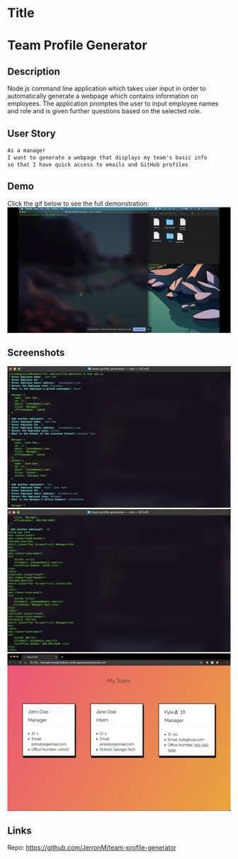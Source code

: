 # Title
<h1> Team Profile Generator </h1>

## Description
Node.js command line application which takes user input in order to automatically generate a webpage which contains information on employees. The application promptes the user to input employee names and role and is given further questions based on the selected role. 

## User Story
```
As a manager
I want to generate a webpage that displays my team's basic info
so that I have quick access to emails and GitHub profiles
```


## Demo
Click the gif below to see the full demonstration:
<a href="https://drive.google.com/file/d/17kpH4vp5N9qlik2Gl7qD3AXkZgDkqvSe/view"><img src="https://github.com/JerronM/Good-README-Generator/blob/main/misc/demo.gif?raw=true"><a>



## Screenshots
<img src="https://github.com/JerronM/team-profile-generator/blob/main/misc/screencap1.png">
<img src="https://github.com/JerronM/team-profile-generator/blob/main/misc/screencap2.png">
<img src="https://github.com/JerronM/team-profile-generator/blob/main/misc/screencap3.png">


## Links
Repo: https://github.com/JerronM/team-profile-generator